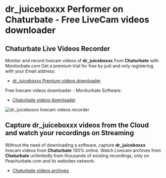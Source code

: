 # dr_juiceboxxx Performer on Chaturbate - Free LiveCam videos downloader

## Chaturbate Live Videos Recorder

Monitor and record livecam videos of **dr_juiceboxxx** from **Chaturbate** with Moniturbate.com
Get a premium trial for free by just and only registering with your Email address:
* [dr_juiceboxxx Premium videos downloader](https://moniturbate.com/request-demo-licence-key.html)

Free livecam videos downloader - Moniturbate Software:
* [Chaturbate videos downloader](https://moniturbate.com/moniturbate-download-software.html)

![dr_juiceboxxx livecam videos recorder](https://peachurnet.com/templates/moniturbate-software.png)


## Capture dr_juiceboxxx videos from the Cloud and watch your recordings on Streaming

Without the need of downloading a software, capture **dr_juiceboxxx** livecam videos from **Chaturbate** 100% online.
Watch Livecam archives from **Chaturbate** unlimitedly from thousands of existing recordings, only on Peachurbate.com and its websites network:
* [Chaturbate videos archives](https://peachurnet.com/)